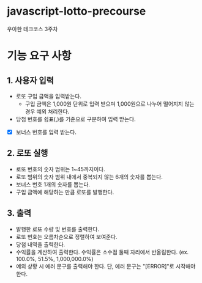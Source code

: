 # javascript-lotto-precourse

우아한 테크코스 3주차

# 기능 요구 사항

## 1. 사용자 입력

- 로또 구입 금액을 입력받는다.
  - 구입 금액은 1,000원 단위로 입력 받으며 1,000원으로 나누어 떨어지지 않는 경우 예외 처리한다.
- 당첨 번호를 쉼표(,)를 기준으로 구분하여 입력 받는다.
- [x] 보너스 번호를 입력 받는다.

## 2. 로또 실행

- 로또 번호의 숫자 범위는 1~45까지이다.
- 로또 범위의 숫자 범위 내에서 중복되지 않는 6개의 숫자를 뽑는다.
- 보너스 번호 1개의 숫자를 뽑는다.
- 구입 금액에 해당하는 만큼 로또를 발행한다.

## 3. 출력

- 발행한 로또 수량 및 번호를 출력한다.
- 로또 번호는 오름차순으로 정렬하여 보여준다.
- 당첨 내역을 출력한다.
- 수익률을 계산하여 출력한다. 수익률은 소수점 둘째 자리에서 반올림한다. (ex. 100.0%, 51.5%, 1,000,000.0%)
- 예외 상황 시 에러 문구를 출력해야 한다. 단, 에러 문구는 "[ERROR]"로 시작해야 한다.
